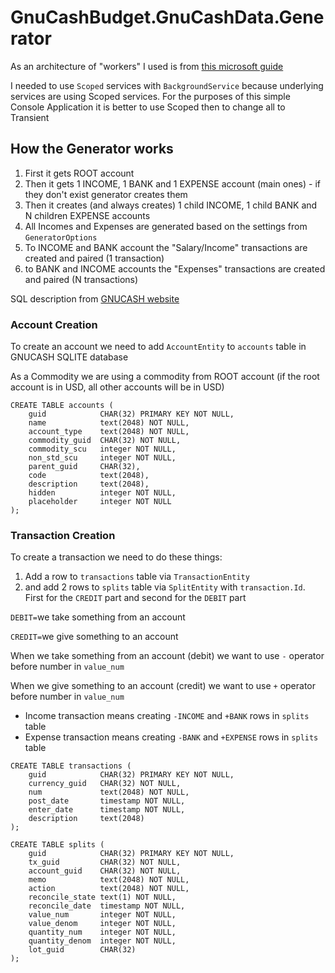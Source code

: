 # GnuCashBudget.GnuCashData.Generator

As an architecture of "workers" I used is from [this microsoft guide](https://learn.microsoft.com/en-us/dotnet/core/extensions/scoped-service)

I needed to use `Scoped` services with `BackgroundService` because underlying services are using Scoped services.
For the purposes of this simple Console Application it is better to use Scoped then to change all to Transient

## How the Generator works

1. First it gets ROOT account
2. Then it gets 1 INCOME, 1 BANK and 1 EXPENSE account (main ones) - if they don't exist generator creates them
3. Then it creates (and always creates) 1 child INCOME, 1 child BANK and N children EXPENSE accounts
4. All Incomes and Expenses are generated based on the settings from `GeneratorOptions`
5. To INCOME and BANK account the "Salary/Income" transactions are created and paired (1 transaction)
6. to BANK and INCOME accounts the "Expenses" transactions are created and paired (N transactions)

SQL description from [GNUCASH website](https://wiki.gnucash.org/wiki/SQL)

### Account Creation

To create an account we need to add `AccountEntity` to `accounts` table in GNUCASH SQLITE database

As a Commodity we are using a commodity from ROOT account (if the root account is in USD, all other accounts will be in USD)

```sqlite
CREATE TABLE accounts (
    guid            CHAR(32) PRIMARY KEY NOT NULL,
    name            text(2048) NOT NULL,
    account_type    text(2048) NOT NULL,
    commodity_guid  CHAR(32) NOT NULL,
    commodity_scu   integer NOT NULL,
    non_std_scu     integer NOT NULL,
    parent_guid     CHAR(32),
    code            text(2048),
    description     text(2048),
    hidden          integer NOT NULL,
    placeholder     integer NOT NULL
);
```

### Transaction Creation

To create a transaction we need to do these things:

1. Add a row to `transactions` table via `TransactionEntity`
2. and add 2 rows to `splits` table  via `SplitEntity` with `transaction.Id`. First for the `CREDIT` part and second for the `DEBIT` part

`DEBIT=`we take something from an account

`CREDIT=`we give something to an account

When we take something from an account (debit) we want to use `-` operator before number in `value_num`

When we give something to an account (credit) we want to use `+` operator before number in `value_num`

* Income transaction means creating `-INCOME` and `+BANK` rows in `splits` table
* Expense transaction means creating `-BANK` and `+EXPENSE` rows in `splits` table


```sqlite
CREATE TABLE transactions (
    guid            CHAR(32) PRIMARY KEY NOT NULL,
    currency_guid   CHAR(32) NOT NULL,
    num             text(2048) NOT NULL,
    post_date       timestamp NOT NULL,
    enter_date      timestamp NOT NULL,
    description     text(2048)
);
```

```sqlite
CREATE TABLE splits (
    guid            CHAR(32) PRIMARY KEY NOT NULL,
    tx_guid         CHAR(32) NOT NULL,
    account_guid    CHAR(32) NOT NULL,
    memo            text(2048) NOT NULL,
    action          text(2048) NOT NULL,
    reconcile_state text(1) NOT NULL,
    reconcile_date  timestamp NOT NULL,
    value_num       integer NOT NULL,
    value_denom     integer NOT NULL,
    quantity_num    integer NOT NULL,
    quantity_denom  integer NOT NULL,
    lot_guid        CHAR(32)
);
```